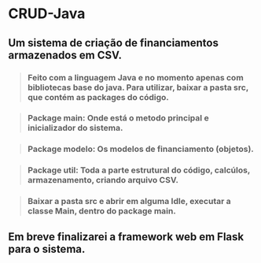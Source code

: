 # CRUD-Java
## Um sistema de criação de financiamentos armazenados em CSV. 
 > ### Feito com a linguagem Java e no momento apenas com bibliotecas base do java. Para utilizar, baixar a pasta src, que contém as packages do código.

> ### Package main: Onde está o metodo principal e inicializador do sistema.

> ### Package modelo: Os modelos de financiamento (objetos).

> ### Package util: Toda a parte estrutural do código, calcúlos, armazenamento, criando arquivo CSV.

> ### Baixar a pasta src e abrir em alguma Idle, executar a classe Main, dentro do package main.

 ## Em breve finalizarei a framework web em Flask para o sistema.


